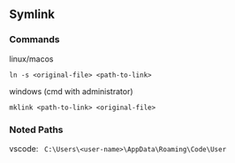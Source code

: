 ## Symlink

### Commands

linux/macos
```
ln -s <original-file> <path-to-link>
```

windows (cmd with administrator)
```
mklink <path-to-link> <original-file>
```

### Noted Paths

vscode: ` C:\Users\<user-name>\AppData\Roaming\Code\User`
